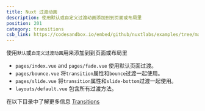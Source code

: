 ```yaml
---
title: Nuxt 过渡动画
description: 使用默认或自定义过渡动画添加到到页面或布局里
position: 201
category: transitions
csb_link: https://codesandbox.io/embed/github/nuxtlabs/examples/tree/master/transitions/nuxt-transitions?fontsize=14&hidenavigation=1&module=%2Flayouts%2Fdefault.vue&theme=dark&view=editor
---
```


使用`默认`或`自定义过渡动画`用来添加到到页面或布局里

<example-intro></example-intro>

- `pages/index.vue` and `pages/fade.vue` 使用默认页面过渡。
- `pages/bounce.vue` 将`transition`属性和`bounce`过渡一起使用。
- `pages/slide.vue` 将`transition`属性和`slide-bottom`过渡一起使用。
- `layouts/default.vue` 包含所有过渡方法。

<base-alert type="next">

在以下目录中了解更多信息 [Transitions](/docs/2.x/features/transitions)

</base-alert>

<code-sandbox :src="csb_link"></code-sandbox>
